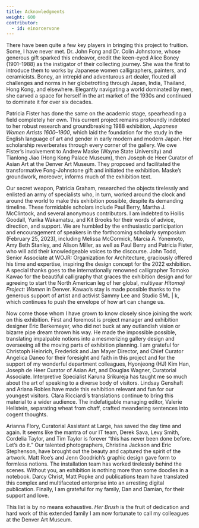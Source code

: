 ```yaml
---
title: Acknowledgments
weight: 600
contributor:
  - id: einorcervone
---
```


There have been quite a few key players in bringing this project to fruition. Some, I have never met. Dr. John Fong and Dr. Colin Johnstone, whose generous gift sparked this endeavor, credit the keen-eyed Alice Boney (1901–1988) as the instigator of their collecting journey. She was the first to introduce them to works by Japanese women calligraphers, painters, and ceramicists. Boney, an intrepid and adventurous art dealer, flouted all challenges and norms in her globetrotting through Japan, India, Thailand, Hong Kong, and elsewhere. Elegantly navigating a world dominated by men, she carved a space for herself in the art market of the 1930s and continued to dominate it for over six decades.

Patricia Fister has done the same on the academic stage, spearheading a field completely her own. This current project remains profoundly indebted to her robust research and groundbreaking 1988 exhibition, *Japanese Women Artists 1600–1900*, which laid the foundation for the study in the English language of art and gender in early modern and modern Japan. Her scholarship reverberates through every corner of the gallery. We owe Fister’s involvement to Andrew Maske (Wayne State University) and Tianlong Jiao (Hong Kong Palace Museum), then Joseph de Heer Curator of Asian Art at the Denver Art Museum. They proposed and facilitated the transformative Fong-Johnstone gift and initiated the exhibition. Maske’s groundwork, moreover, informs much of the exhibition text.

Our secret weapon, Patricia Graham, researched the objects tirelessly and enlisted an army of specialists who, in turn, worked around the clock and around the world to make this exhibition possible, despite its demanding timeline. These formidable scholars include Paul Berry, Martha J. McClintock, and several anonymous contributors. I am indebted to Hollis Goodall, Yurika Wakamatsu, and Kit Brooks for their words of advice, direction, and support. We are humbled by the enthusiastic participation and encouragement of speakers in the forthcoming scholarly symposium (February 25, 2023), including Melissa McCormick, Marcia A. Yonemoto, Amy Beth Stanley, and Alison Miller, as well as Paul Berry and Patricia Fister, who will add their knowledgeable voices to the discourse. John Todd, Senior Associate at WOJR: Organization for Architecture, graciously offered his time and expertise, inspiring the design concept for the 2022 exhibition. A special thanks goes to the internationally renowned calligrapher Tomoko Kawao for the beautiful calligraphy that graces the exhibition design and for agreeing to start the North American leg of her global, multiyear *Hitomoji Project: Women* in Denver. Kawao’s stay is made possible thanks to the generous support of artist and activist Sammy Lee and Studio SML \| k, which continues to push the envelope of how art can change us.

Now come those whom I have grown to know closely since joining the work on this exhibition. First and foremost is project manager and exhibition designer Eric Berkemeyer, who did not buck at any outlandish vision or bizarre pipe dream thrown his way. He made the impossible possible, translating impalpable notions into a mesmerizing gallery design and overseeing all the moving parts of exhibition planning. I am grateful for Christoph Heinrich, Frederick and Jan Mayer Director, and Chief Curator Angelica Daneo for their foresight and faith in this project and for the support of my wonderful department colleagues, Hyonjeong (HJ) Kim Han, Joseph de Heer Curator of Asian Art, and Douglas Wagner, Curatorial Associate. Interpretive Specialist Karuna Srikureja has taught me so much about the art of speaking to a diverse body of visitors. Lindsay Genshaft and Ariana Robles have made this exhibition relevant and fun for our youngest visitors. Clara Ricciardi’s translations continue to bring this material to a wider audience. The indefatigable managing editor, Valerie Hellstein, separating wheat from chaff, crafted meandering sentences into cogent thoughts.

Arianna Flory, Curatorial Assistant at Large, has saved the day time and again. It seems like the mantra of our IT team, Derek Sava, Levy Smith, Cordelia Taylor, and Tim Taylor is forever “this has never been done before. Let’s do it.” Our talented photographers, Christina Jackson and Eric Stephenson, have brought out the beauty and captured the spirit of the artwork. Matt Roe’s and Jenn Goodrich’s graphic design gave form to formless notions. The installation team has worked tirelessly behind the scenes. Without you, an exhibition is nothing more than some doodles in a notebook. Darcy Christ, Matt Popke and publications team have translated this complex and multifaceted enterprise into an arresting digital publication. Finally, I am grateful for my family, Dan and Damian, for their support and love.

This list is by no means exhaustive. *Her Brush* is the fruit of dedication and hard work of this extended family I am now fortunate to call my colleagues at the Denver Art Museum.